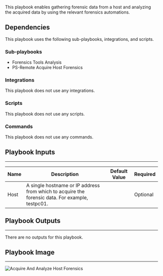 This playbook enables gathering forensic data from a host and analyzing the acquired data by using the relevant forensics automations.

## Dependencies
This playbook uses the following sub-playbooks, integrations, and scripts.

### Sub-playbooks
* Forensics Tools Analysis
* PS-Remote Acquire Host Forensics

### Integrations
This playbook does not use any integrations.

### Scripts
This playbook does not use any scripts.

### Commands
This playbook does not use any commands.

## Playbook Inputs
---

| **Name** | **Description** | **Default Value** | **Required** |
| --- | --- | --- | --- |
| Host | A single hostname or IP address from which to acquire the forensic data. For example, testpc01. |  | Optional |

## Playbook Outputs
---
There are no outputs for this playbook.

## Playbook Image
---
![Acquire And Analyze Host Forensics](https://raw.githubusercontent.com/cvescan/cvescan/f80f71e1e885d285d611b7e685443cc7896f6706/Packs/WindowsForensicsPack/doc_files/Acquire_And_Analyze_Host_Forensics.png)
